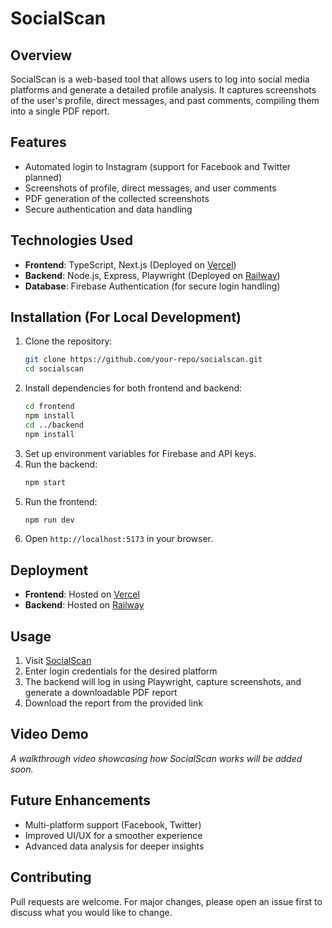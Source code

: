  # SocialScan

## Overview
SocialScan is a web-based tool that allows users to log into social media platforms and generate a detailed profile analysis. It captures screenshots of the user's profile, direct messages, and past comments, compiling them into a single PDF report.

## Features
- Automated login to Instagram (support for Facebook and Twitter planned)
- Screenshots of profile, direct messages, and user comments
- PDF generation of the collected screenshots
- Secure authentication and data handling

## Technologies Used
- **Frontend**: TypeScript, Next.js (Deployed on [Vercel](https://social-scan.vercel.app))
- **Backend**: Node.js, Express, Playwright (Deployed on [Railway](https://socialscan-production.up.railway.app))
- **Database**: Firebase Authentication (for secure login handling)

## Installation (For Local Development)
1. Clone the repository:
   ```bash
   git clone https://github.com/your-repo/socialscan.git
   cd socialscan
   ```
2. Install dependencies for both frontend and backend:
   ```bash
   cd frontend
   npm install
   cd ../backend
   npm install
   ```
3. Set up environment variables for Firebase and API keys.
4. Run the backend:
   ```bash
   npm start
   ```
5. Run the frontend:
   ```bash
   npm run dev
   ```
6. Open `http://localhost:5173` in your browser.

## Deployment
- **Frontend**: Hosted on [Vercel](https://social-scan.vercel.app)
- **Backend**: Hosted on [Railway](https://socialscan-production.up.railway.app)

## Usage
1. Visit [SocialScan](https://social-scan.vercel.app)
2. Enter login credentials for the desired platform
3. The backend will log in using Playwright, capture screenshots, and generate a downloadable PDF report
4. Download the report from the provided link

## Video Demo
*A walkthrough video showcasing how SocialScan works will be added soon.*

## Future Enhancements
- Multi-platform support (Facebook, Twitter)
- Improved UI/UX for a smoother experience
- Advanced data analysis for deeper insights

## Contributing
Pull requests are welcome. For major changes, please open an issue first to discuss what you would like to change.

